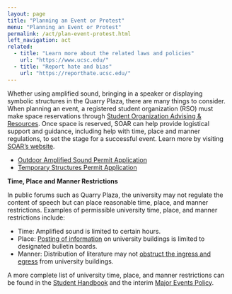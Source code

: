 ```yaml
---
layout: page
title: "Planning an Event or Protest"
menu: "Planning an Event or Protest"
permalink: /act/plan-event-protest.html
left_navigation: act
related:
  - title: "Learn more about the related laws and policies"
    url: "https://www.ucsc.edu/"
  - title: "Report hate and bias"
    url: "https://reporthate.ucsc.edu/"
---
```


Whether using amplified sound, bringing in a speaker or displaying symbolic structures in the Quarry Plaza, there are many things to consider. When planning an event, a registered student organization (RSO) must make space reservations through [Student Organization Advising & Resources](http://soar.ucsc.edu/). Once space is reserved, SOAR can help provide logistical support and guidance, including help with time, place and manner regulations, to set the stage for a successful event. Learn more by visiting [SOAR’s website](https://soar.ucsc.edu/event-planning/index.html).

* [Outdoor Amplified Sound Permit Application](https://docs.google.com/forms/d/e/1FAIpQLSdfVVhxOr2oj4_Vpo0v5fTNIzt76T1HFecvuDo4e3_2VlsO-A/viewform)
* [Temporary Structures Permit Application](https://docs.google.com/forms/d/e/1FAIpQLSduyFMwXQ-hui4Zx5dSc2JHHpsP5CzhLCZSsAK3hF_gZwBZ3w/viewform)

**Time, Place and Manner Restrictions**

In public forums such as Quarry Plaza, the university may not regulate the content of speech but can place reasonable time, place, and manner restrictions. Examples of permissible university time, place, and manner restrictions include:

- Time: Amplified sound is limited to certain hours. 
- Place: [Posting of information](https://someca.ucsc.edu/plan-your-project/protocols.html#posting-fliers) on university buildings is limited to designated bulletin boards.
- Manner: Distribution of literature may not [obstruct the ingress and egress](https://deanofstudents.ucsc.edu/student-conduct/student-handbook/100.003.pdf) from university buildings. 

A more complete list of university time, place, and manner restrictions can be found in the [Student Handbook](https://deanofstudents.ucsc.edu/student-conduct/student-handbook/index.html) and the interim [Major Events Policy](https://ucscpolicy.ellucid.com/pman/documents/view/238/?security=44967c3c459180e329345982ccada27606a02039).







